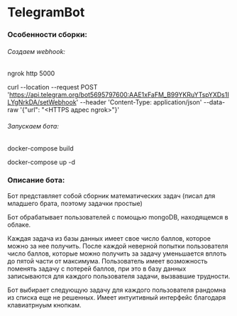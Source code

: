 # TelegramBot

### Особенности сборки:
###### Создаем webhook:
ngrok http 5000

curl --location --request POST 'https://api.telegram.org/bot5695797600:AAE1xFaFM_B99YKRuYTspYXDs1ILYgNrkDA/setWebhook' --header 'Content-Type: application/json' --data-raw '{"url": "<HTTPS адрес ngrok>"}'


###### Запускаем бота:
docker-compose build

docker-compose up -d

### Описание бота:

Бот представляет собой сборник математических задач (писал для младшего брата, поэтому задачки простые)

Бот обрабатывает пользователей с помощью mongoDB, находящемся в облаке.

Каждая задача из базы данных имеет свое число баллов, которое можно за нее получить. После каждой неверной попытки пользователя число баллов, которые можно получить за задачу уменьшается вплоть до пятой части от максимума. Пользователь имеет возможность поменять задачу с потерей баллов, при это в базу данных записываются для каждого пользователя задачи, вызвавшие трудности. 

Бот выбирает следующую задачу для каждого пользователя рандомна из списка еще не решенных. Имеет интуитивный интерфейс благодаря клавиатрнуым кнопкам.

